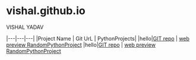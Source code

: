 # vishal.github.io

VISHAL YADAV 

|---|---|---|
|Project Name  |  Git UrL  | PythonProjects|
|hello|[GIT repo](https://github.com/yadavvishal36/RandomPythonProject.git)  |  [web preview RandomPythonProject](https://github.com/yadavvishal36/RandomPythonProject)
|hello|[GIT repo](https://github.com/yadavvishal36/Dracula_V)  |  [web preview RandomPythonProject](https://github.com/yadavvishal36/Dracula_V)
